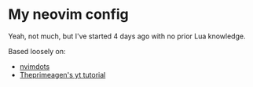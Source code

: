 # My neovim config

Yeah, not much, but I've started 4 days ago with no prior Lua knowledge.

Based loosely on:

 * [nvimdots](https://github.com/ayamir/nvimdots)
 * [Theprimeagen's yt tutorial](https://www.youtube.com/watch?v=w7i4amO_zaE)
